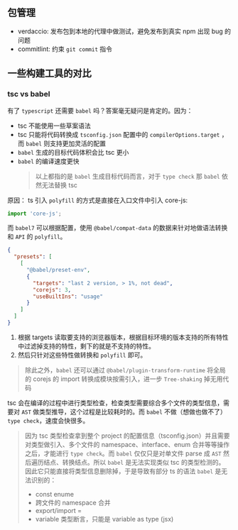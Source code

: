 ## 包管理

- verdaccio: 发布包到本地的代理中做测试，避免发布到真实 npm 出现 bug 的问题
- commitlint: 约束 `git commit` 指令

## 一些构建工具的对比

### tsc vs babel

有了 `typescript` 还需要 `babel` 吗？答案毫无疑问是肯定的。因为：

- tsc 不能使用一些草案语法
- tsc 只能将代码转换成 `tsconfig.json` 配置中的 `compilerOptions.target` ，而 `babel` 则支持更加灵活的配置
- `babel` 生成的目标代码体积会比 tsc 更小
- `babel` 的编译速度更快
  > 以上都指的是 `babel` 生成目标代码而言，对于 `type check` 那 `babel` 依然无法替换 tsc

原因：
ts 引入 `polyfill` 的方式是直接在入口文件中引入 core-js:

```js
import 'core-js';
```

而 `babel7` 可以根据配置，使用 `@babel/compat-data` 的数据来针对地做语法转换和 `API` 的 `polyfill`。

```json
{
  "presets": [
    [
      "@babel/preset-env",
      {
        "targets": "last 2 version, > 1%, not dead",
        "corejs": 3,
        "useBuiltIns": "usage"
      }
    ]
  ]
}
```

1. 根据 targets 读取要支持的浏览器版本，根据目标环境的版本支持的所有特性中过滤掉支持的特性，剩下的就是不支持的特性。
2. 然后只针对这些特性做转换和 `polyfill` 即可。

> 除此之外，`babel` 还可以通过 `@babel/plugin-transform-runtime` 将全局的 corejs 的 import 转换成模块按需引入，进一步 `Tree-shaking` 掉无用代码

tsc 会在编译的过程中进行类型检查，检查类型需要综合多个文件的类型信息，需要对 `AST` 做类型推导，这个过程是比较耗时的。而 `babel` 不做（想做也做不了）`type check`，速度会快很多。

> 因为 tsc 类型检查拿到整个 project 的配置信息（tsconfig.json）并且需要对类型做引入、多个文件的 namespace、interface、enum 合并等等操作之后，才能进行 `type check`。而 `babel` 仅仅只是对单文件 parse 成 `AST` 然后遍历结点、转换结点。所以 `babel` 是无法实现类似 tsc 的类型检测的。
> 因此它只能直接将类型信息删除掉，于是导致有部分 ts 的语法 `babel` 是无法识别的：
>
> - const enume
> - 跨文件的 namespace 合并
> - export/import =
> - <type> variable 类型断言，只能是 variable as type (jsx)
